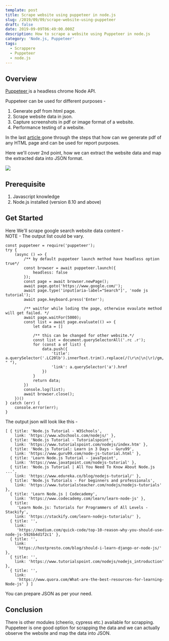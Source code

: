 ```yaml
---
template: post
title: Scrape website using puppeteer in node.js
slug: /2019/09/09/scrape-website-using-puppeteer
draft: false
date: 2019-09-09T06:49:00.000Z
description: How to scrape a website using Puppeteer in node.js
category: 'Node.js, Puppeteer'
tags:
  - Scrappere
  - Puppeteer
  - node.js
---
```

## **Overview**

[Puppeteer ](https://pptr.dev/)is a headless chrome Node API. 

Puppeteer can be used for different purposes -

1. Generate pdf from html page. 
2. Scrape website data in json.
3. Capture screenshots in pdf or image format of a website. 
4. Performance testing of a website.

In the last [article ](https://thepandeysoni.org/generate-charts-in-html-using-amchart.js-and-convert-into-pdf-using-puppeteer-in-node)gone through the steps that how can we generate pdf of any HTML page and can be used for report purposes.

Here we'll cover 2nd point, how we can extract the website data and map the extracted data into JSON format.

![](/media/untitled-diagram-6-.jpg)

## Prerequisite

1. Javascript knowledge
2. Node.js installed (version 8.10 and above)

## Get Started

Here We'll scrape google search website data content -\
NOTE - The output list could be vary.

```
const puppeteer = require('puppeteer');
try {
    (async () => {
        /** by default puppeteer launch method have headless option true*/
        const browser = await puppeteer.launch({
            headless: false
        });
        const page = await browser.newPage();
        await page.goto('https://www.google.com/');
        await page.type('input[aria-label="Search"]', 'node js tutorial');
        await page.keyboard.press('Enter');
        
        /** waitfor while loding the page, otherwise evaulate method will get failed. */
        await page.waitFor(5000);
        const list = await page.evaluate(() => {
            let data = []

            /** this can be changed for other website.*/
            const list = document.querySelectorAll('.rc .r');
            for (const a of list) {
                data.push({
                    'title': a.querySelector('.LC20lb').innerText.trim().replace(/(\r\n|\n|\r)/gm, " "),
                    'link': a.querySelector('a').href
                })
            }
            return data;
        })
        console.log(list);
        await browser.close();
    })()
} catch (err) {
    console.error(err);
}
```

The output json will look like this -

```
[ { title: 'Node.js Tutorial - W3Schools',
    link: 'https://www.w3schools.com/nodejs/' },
  { title: 'Node.js Tutorial - Tutorialspoint',
    link: 'https://www.tutorialspoint.com/nodejs/index.htm' },
  { title: 'Node.js Tutorial: Learn in 3 Days - Guru99',
    link: 'https://www.guru99.com/node-js-tutorial.html' },
  { title: 'Learn Node.js Tutorial - javaTpoint',
    link: 'https://www.javatpoint.com/nodejs-tutorial' },
  { title: 'Node.js Tutorial | All You Need To Know About Node.js ...',
    link: 'https://www.edureka.co/blog/nodejs-tutorial/' },
  { title: 'Node.js Tutorials - For beginners and professionals',
    link: 'https://www.tutorialsteacher.com/nodejs/nodejs-tutorials' },
  { title: 'Learn Node.js | Codecademy',
    link: 'https://www.codecademy.com/learn/learn-node-js' },
  { title:
     'Learn Node.js: Tutorials for Programmers of All Levels - Stackify',
    link: 'https://stackify.com/learn-nodejs-tutorials/' },
  { title: '',
    link:
     'https://medium.com/quick-code/top-10-reason-why-you-should-use-node-js-5926b4d1f2c1' },
  { title: '',
    link:
     'https://hostpresto.com/blog/should-i-learn-django-or-node-js/' },
  { title: '',
    link: 'https://www.tutorialspoint.com/nodejs/nodejs_introduction' },
  { title: '',
    link:
     'https://www.quora.com/What-are-the-best-resources-for-learning-Node-js' } ]
```

You can prepare JSON as per your need.

## Conclusion

There is other modules (cheerio, cypress etc.) available for scrapping. Puppeteer is one good option for scrapping the data and we can actually observe the website and map the data into JSON.
